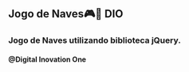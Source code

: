 ## Jogo de Naves:video_game::helicopter: DIO

### Jogo de Naves utilizando biblioteca jQuery.
#### @Digital Inovation One

